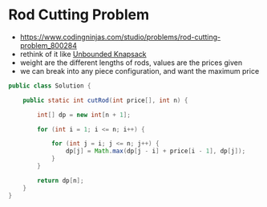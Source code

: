# Rod Cutting Problem

- https://www.codingninjas.com/studio/problems/rod-cutting-problem_800284
- rethink of it like [Unbounded Knapsack](./Unbounded%20Knapsack.md)
- weight are the different lengths of rods, values are the prices given
- we can break into any piece configuration, and want the maximum price

```java
public class Solution {

	public static int cutRod(int price[], int n) {

		int[] dp = new int[n + 1];

		for (int i = 1; i <= n; i++) {

			for (int j = i; j <= n; j++) {
				dp[j] = Math.max(dp[j - i] + price[i - 1], dp[j]);
			}
		}

		return dp[n];
	}
}
```
